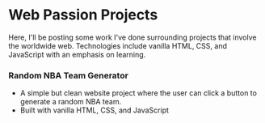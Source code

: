 # Web Passion Projects

Here, I'll be posting some work I've done surrounding projects that involve the worldwide web. Technologies include vanilla HTML, CSS, and JavaScript with an emphasis on learning.


### Random NBA Team Generator

- A simple but clean website project where the user can click a button to generate a random NBA team.
- Built with vanilla HTML, CSS, and JavaScript
